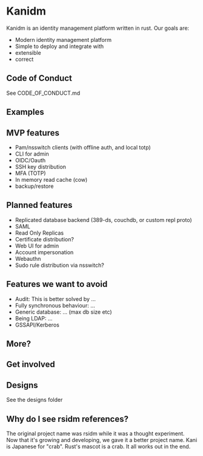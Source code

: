 # Kanidm

Kanidm is an identity management platform written in rust. Our goals are:

* Modern identity management platform
* Simple to deploy and integrate with
* extensible
* correct

## Code of Conduct

See CODE_OF_CONDUCT.md

## Examples

## MVP features

* Pam/nsswitch clients (with offline auth, and local totp)
* CLI for admin
* OIDC/Oauth
* SSH key distribution
* MFA (TOTP)
* In memory read cache (cow)
* backup/restore

## Planned features

* Replicated database backend (389-ds, couchdb, or custom repl proto)
* SAML
* Read Only Replicas
* Certificate distribution?
* Web UI for admin
* Account impersonation
* Webauthn
* Sudo rule distribution via nsswitch?

## Features we want to avoid

* Audit: This is better solved by ...
* Fully synchronous behaviour: ...
* Generic database: ... (max db size etc)
* Being LDAP: ...
* GSSAPI/Kerberos

## More?

## Get involved

## Designs

See the designs folder

## Why do I see rsidm references?

The original project name was rsidm while it was a thought experiment. Now that it's growing
and developing, we gave it a better project name. Kani is Japanese for "crab". Rust's mascot
is a crab. It all works out in the end.



